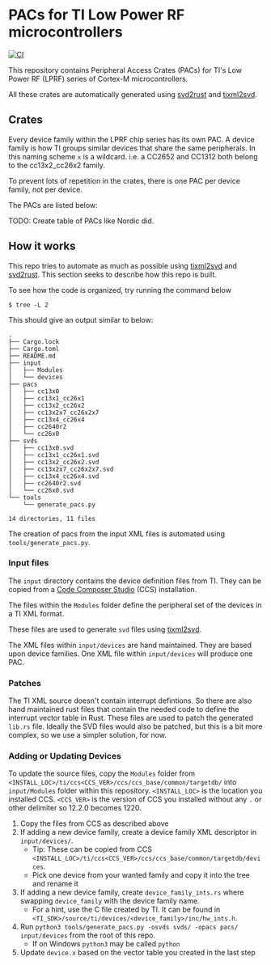 # PACs for TI Low Power RF microcontrollers

[![CI](https://github.com/seanmlyons22/ti-lprf-pacs/workflows/ci/badge.svg?branch=master)](https://github.com/seanmlyons22/ti-lprf-pacs)

This repository contains Peripheral Access Crates (PACs) for TI's Low Power RF (LPRF) series of Cortex-M microcontrollers.

All these crates are automatically generated using [svd2rust] and [tixml2svd].



## Crates

Every device family within the LPRF chip series has its own PAC. 
A device family is how TI groups similar devices that share the same peripherals. 
In this naming scheme `x` is a wildcard. i.e. a CC2652 and CC1312 both belong to the cc13x2_cc26x2 family.

To prevent lots of repetition in the crates, there is one PAC per device family, not per device.

The PACs are listed below:

TODO: Create table of PACs like Nordic did.


## How it works

This repo tries to automate as much as possible using [tixml2svd] and [svd2rust].
This section seeks to describe how this repo is built.

To see how the code is organized, try running the command below

```
$ tree -L 2
```
This should give an output similar to below:

```
.
├── Cargo.lock
├── Cargo.toml
├── README.md
├── input
│   ├── Modules
│   └── devices
├── pacs
│   ├── cc13x0
│   ├── cc13x1_cc26x1
│   ├── cc13x2_cc26x2
│   ├── cc13x2x7_cc26x2x7
│   ├── cc13x4_cc26x4
│   ├── cc2640r2
│   └── cc26x0
├── svds
│   ├── cc13x0.svd
│   ├── cc13x1_cc26x1.svd
│   ├── cc13x2_cc26x2.svd
│   ├── cc13x2x7_cc26x2x7.svd
│   ├── cc13x4_cc26x4.svd
│   ├── cc2640r2.svd
│   └── cc26x0.svd
└── tools
    └── generate_pacs.py

14 directories, 11 files
```

The creation of pacs from the input XML files is automated using `tools/generate_pacs.py`.

### Input files

The `input` directory contains the device definition files from TI. They can be copied from a 
[Code Composer Studio](https://www.ti.com/tool/CCSTUDIO#downloads) (CCS) installation.

The files within the `Modules` folder define the peripheral set of the devices in a TI XML format.

These files are used to generate `svd` files using [tixml2svd].

The XML files within `input/devices` are hand maintained. They are based upon device families. 
One XML file within `input/devices` will produce one PAC.

### Patches 

The TI XML source doesn't contain interrupt defintions. So there are also hand maintained rust files that contain
the needed code to define the interrupt vector table in Rust. These files are used to patch the generated
`lib.rs` file. Ideally the SVD files would also be patched, but this is a bit more complex, so we use a simpler
solution, for now.

### Adding or Updating Devices

To update the source files, copy the `Modules` folder from `<INSTALL_LOC>/ti/ccs<CCS_VER>/ccs/ccs_base/common/targetdb/`
into `input/Modules` folder within this repository. `<INSTALL_LOC>` is the location you installed CCS.
`<CCS_VER>` is the version of CCS you installed without any `.` or other delimiter so 12.2.0 becomes 1220.

1. Copy the files from CCS as described above
1. If adding a new device family, create a device family XML descriptor in `input/devices/`.
    - Tip: These can be copied from CCS `<INSTALL_LOC>/ti/ccs<CCS_VER>/ccs/ccs_base/common/targetdb/devices`.
    - Pick one device from your wanted family and copy it into the tree and rename it
1. If adding a new device family, create `device_family_ints.rs` where swapping `device_family` with the device family name.
   - For a hint, use the C file created by TI. It can be found in `<TI_SDK>/source/ti/devices/<device_family>/inc/hw_ints.h`.
1. Run `python3 tools/generate_pacs.py -osvds svds/ -opacs pacs/ input/devices` from the root of this repo.
   - If on Windows `python3` may be called `python`
1. Update `device.x` based on the vector table you created in the last step

[svd2rust]: https://github.com/rust-embedded/svd2rust
[tixml2svd]: https://github.com/dhoove/tixml2svd
